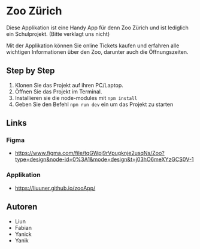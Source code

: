 # Zoo Zürich
Diese Applikation ist eine Handy App für denn Zoo Zürich und ist lediglich ein Schulprojekt. (Bitte verklagt uns nicht)

Mit der Applikation können Sie online Tickets kaufen und erfahren alle wichtigen Informationen über den Zoo, darunter auch die Öffnungszeiten.

## Step by Step
1. Klonen Sie das Projekt auf ihren PC/Laptop.
2. Öffnen Sie das Projekt im Terminal.
3. Installieren sie die node-modules mit `npm install`
4. Geben Sie den Befehl `npm run dev` ein um das Projekt zu starten

## Links
### Figma
- https://www.figma.com/file/tqGWpj9rVpugknje2usqNs/Zoo?type=design&node-id=0%3A1&mode=design&t=j03hO6meXYzGCS0V-1

### Applikation
- https://liuuner.github.io/zooApp/

## Autoren
- Liun
- Fabian
- Yanick
- Yanik
